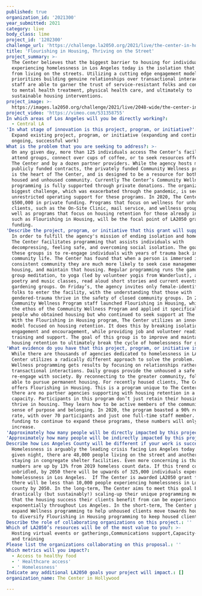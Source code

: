 ```yaml
---
published: true
organization_id: '2021300'
year_submitted: 2021
category: live
body_class: lime
project_id: '1202300'
challenge_url: 'https://challenge.la2050.org/2021/live/the-center-in-hollywood/'
title: 'Flourishing in Housing, Thriving on the Street'
project_summary: >-
  The Center believes that the biggest barrier to housing for individuals
  experiencing homelessness in Los Angeles today is the isolation that comes
  from living on the streets. Utilizing a cutting edge engagement model that
  prioritizes building genuine relationships over transactional interactions,
  staff are able to garner the trust of service-resistant folks and connect them
  to mental health treatment, physical health care, and ultimately to
  sustainable housing interventions.
project_image: >-
  https://images.la2050.org/challenge/2021/live/2048-wide/the-center-in-hollywood.jpg
project_video: 'https://vimeo.com/531358755'
In which areas of Los Angeles will you be directly working?:
  - Central LA
'In what stage of innovation is this project, program, or initiative?': >-
  Expand existing project, program, or initiative (expanding and continuing
  ongoing, successful work)
What is the problem that you are seeking to address?: >-
  On any given day, more than 125 individuals access The Center’s facility to
  attend groups, connect over cups of coffee, or to seek resources offered by
  The Center and by a dozen partner providers. While the agency hosts multiple
  publicly funded contracts, the privately funded Community Wellness programming
  is the heart of The Center, and is designed to be a resource for both the
  housed and unhoused community. Currently The Center’s Community Wellness
  programming is fully supported through private donations. The organization's
  biggest challenge, which was exacerbated through the pandemic, is securing
  unrestricted operating support for these programs. In 2020, The Center lost
  $500,000 in private funding. Programs that focus on wellness for unhoused
  clients, such as the On-Site Clinic, mail service, and wellness groups, as
  well as programs that focus on housing retention for those already in housing,
  such as Flourishing in Housing, will be the focal point of LA2050 grant
  funding.
'Describe the project, program, or initiative that this grant will support to address the problem identified.': >-
  In order to fulfill the agency's mission of ending isolation and homelessness,
  The Center facilitates programming that assists individuals with
  decompressing, feeling safe, and overcoming social isolation. The goal of
  these groups is to re-engage individuals with years of trauma back into
  community life. The Center has found that when a person is immersed in safe,
  consistent community they are much more likely to seek case management, obtain
  housing, and maintain that housing. Regular programming runs the gamut from
  group meditation, to yoga (led by volunteer yogis from Wanderlust), art,
  poetry and music classes, read aloud short stories and current events, and
  gardening groups. On Friday’s, the agency invites only female-identifying
  folks to enter the facility, with the understanding that those with
  gendered-trauma thrive in the safety of closed community groups. In 2017, the
  Community Wellness Program staff launched Flourishing in Housing, which took
  the ethos of the Community Wellness Program and applied it specifically to
  people who obtained housing but who continued to seek support at The Center.
  With the Flourishing in Housing program, The Center utilizes an innovative
  model focused on housing retention. It does this by breaking isolation through
  engagement and encouragement, while providing job and volunteer readiness
  training and support. The goal of this group is to improve and maintain
  housing retention to ultimately break the cycle of homelessness for good.
'What evidence do you have that this project, program, or initiative is or will be successful, and how will you define and measure success?': >-
  While there are thousands of agencies dedicated to homelessness in LA, The
  Center utilizes a radically different approach to solve the problem. Community
  Wellness programming gets results by focusing on relationships rather than
  transactional interactions. Daily groups provide the unhoused a safe place to
  re-engage with society. By reconnecting to the greater community, folks are
  able to pursue permanent housing. For recently housed clients, The Center
  offers Flourishing in Housing. This is a program unique to The Center, as
  there are no partner agencies supporting with housing retention in a similar
  capacity. Participants in this program don’t just retain their housing; they
  thrive in housing. They learn how to be active members of the community with a
  sense of purpose and belonging. In 2020, the program boasted a 90% retention
  rate, with over 70 participants and just one full-time staff member. With
  funding to continue to expand these programs, these numbers will only
  increase.
'Approximately how many people will be directly impacted by this project, program, or initiative?': '1000'
'Approximately how many people will be indirectly impacted by this project, program, or initiative?': '3628744'
Describe how Los Angeles County will be different if your work is successful.: >-
  Homelessness is arguably the leading crisis facing Los Angeles today. On any
  given night, there are 48,000 people living on the street and another 18,000
  staying in congregate shelter facilities. Even more concerning is that these
  numbers are up by 13% from 2019 homeless count data. If this trend continues
  unbridled, by 2050 there will be upwards of 325,000 individuals experiencing
  homelessness in Los Angeles.  If The Center is awarded LA2050 grant funding,
  there will be less than 10,000 people experiencing homelessness in Los Angeles
  county by 2050. In the long-term, The Center aims to meet this goal by
  drastically (but sustainably!) scaling-up their unique programming model so
  that the housing success their clients benefit from can be experienced
  exponentially throughout Los Angeles. In the short-term, The Center plans to
  expand Wellness programming to help unhoused clients move towards housing, and
  to diversify Flourishing in Housing programming to keep housed clients housed.
Describe the role of collaborating organizations on this project.: ''
Which of LA2050’s resources will be of the most value to you?: >-
  Hosting virtual events or gatherings,Communications support,Capacity-building
  and training
Please list the organizations collaborating on this proposal.: ''
Which metrics will you impact?:
  - Access to healthy food
  - ' Healthcare access'
  - ' Homelessness'
Indicate any additional LA2050 goals your project will impact.: []
organization_name: The Center in Hollywood

---
```


